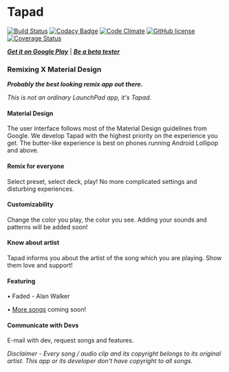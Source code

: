 # Tapad

[![Build Status](https://travis-ci.org/berict/Tapad.svg?branch=master)](https://travis-ci.org/berict/Tapad)
[![Codacy Badge](https://api.codacy.com/project/badge/Grade/fbf48cff762f476293f755d05c439946)](https://www.codacy.com/app/BedrockDev/Tapad?)
[![Code Climate](https://codeclimate.com/github/berict/Tapad/badges/gpa.svg)](https://codeclimate.com/github/berict/Tapad)
[![GitHub license](https://img.shields.io/github/license/mashape/apistatus.svg)](https://github.com/berict/Tapad/blob/master/LICENSE)
[![Coverage Status](https://coveralls.io/repos/github/berict/Tapad/badge.svg?branch=master)](https://coveralls.io/github/berict/Tapad?branch=master)

[***Get it on Google Play***](https://goo.gl/pmws51)
 | 
[***Be a beta tester***](https://goo.gl/a5V8kc)

### Remixing X Material Design

***Probably the best looking remix app out there.***

*This is not an ordinary LaunchPad app, it's Tapad.*

#### Material Design

The user interface follows most of the Material Design guidelines from Google. We develop Tapad with the highest priority on the experience you get. The butter-like experience is best on phones running Android Lollipop and above.

#### Remix for everyone

Select preset, select deck, play! No more complicated settings and disturbing experiences.

#### Customizability

Change the color you play, the color you see. Adding your sounds and patterns will be added soon!

#### Know about artist

Tapad informs you about the artist of the song which you are playing. Show them love and support!

#### Featuring

• Faded - Alan Walker

• [More songs](https://github.com/berict/Tapad/projects/3) coming soon!

#### Communicate with Devs

E-mail with dev, request songs and features.

*Disclaimer - Every song / audio clip and its copyright belongs to its original artist. This app or its developer don't have copyright to all songs.*

